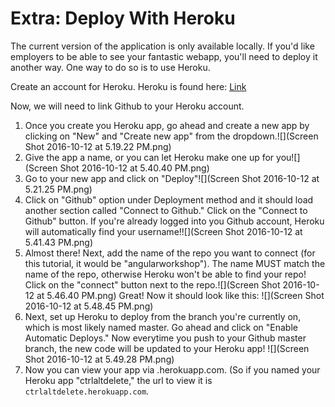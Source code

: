 # Extra:  Deploy With Heroku

The current version of the application is only available locally.  If you'd like employers to be able to see your fantastic webapp, you'll need to deploy it another way.  One way to do so is to use Heroku.  

Create an account for Heroku.  Heroku is found here:  [Link](https://www.heroku.com/)

Now, we will need to link Github to your Heroku account.
1. Once you create you Heroku app, go ahead and create a new app by clicking on "New" and "Create new app" from the dropdown.![](Screen Shot 2016-10-12 at 5.19.22 PM.png)
2. Give the app a name, or you can let Heroku make one up for you![](Screen Shot 2016-10-12 at 5.40.40 PM.png)
3. Go to your new app and click on "Deploy"![](Screen Shot 2016-10-12 at 5.21.25 PM.png)
4. Click on "Github" option under Deployment method and it should load another section called "Connect to Github." Click on the "Connect to Github" button. If you're already logged into you Github account, Heroku will automatically find your username!![](Screen Shot 2016-10-12 at 5.41.43 PM.png)
5. Almost there! Next, add the name of the repo you want to connect (for this tutorial, it would be "angularworkshop"). The name MUST match the name of the repo, otherwise Heroku won't be able to find your repo! Click on the "connect" button next to the repo.![](Screen Shot 2016-10-12 at 5.46.40 PM.png)
Great! Now it should look like this: ![](Screen Shot 2016-10-12 at 5.48.45 PM.png)
6. Next, set up Heroku to deploy from the branch you're currently on, which is most likely named master. Go ahead and click on "Enable Automatic Deploys." Now everytime you push to your Github master branch, the new code will be updated to your Heroku app! ![](Screen Shot 2016-10-12 at 5.49.28 PM.png)
7. Now you can view your app via <nameofyourherokuapp>.herokuapp.com. (So if you named your Heroku app "ctrlaltdelete," the url to view it is `ctrlaltdelete.herokuapp.com`.